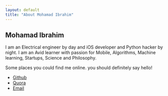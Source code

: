 ```yaml
---
layout: default
title: "About Mohamad Ibrahim"
---
```


## Mohamad Ibrahim
I am an Electrical engineer by day and  iOS developer and Python hacker by night. I am an Avid learner with passion for Mobile, Algorithms, Machine learning, Startups, Science and Philosophy. 

Some places you could find me online. you should definitely say hello!

* [Github](https://github.com/mohamad-ibrahim)
* [Quora](http://www.quora.com/Mohammad-Ibrahim)
* [Email](mailto:mohamad@mohamad-ibrahim.com)


</div>